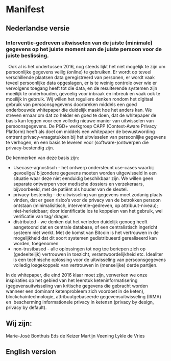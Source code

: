 # Manifest
## Nederlandse versie
### Interventie-gedreven uitwisselen van de juiste (minimale)  gegevens op het juiste moment aan de juiste persoon voor de juiste beslissing.
 
Ook al is het ondertussen 2016, nog steeds lijkt het niet mogelijk te zijn om persoonlijke gegevens veilig (online) te gebruiken. Er wordt op teveel verschillende plaatsen data geregistreerd van personen, er wordt vaak teveel persoonlijke data opgeslagen, er is te weinig controle over wie er vervolgens toegang heeft tot die data, en de resulterende systemen zijn moeilijk te onderhouden, gevoelig voor inbraak en inbreuk en vaak ook te moeilijk in gebruik.
Wij willen het reguliere denken rondom het digitaal gebruik van persoonsgegevens doorbreken middels een goed onderbouwde whitepaper die duidelijk maakt hoe het anders kan. We streven ernaar om dat zo helder en goed te doen, dat de whitepaper de basis kan leggen voor een volledig nieuwe manier van uitwisselen van persoonsgegevens.
De PGD+ werkgroep CAPP (Context-Aware Privacy Platform) heeft als doel om middels een whitepaper de bewustwording omtrent privacy-vraagstukken bij het uitwisselen van persoonlijke gegevens te verhogen, en een basis te leveren voor (software-)ontwerpen die privacy-bestendig zijn.

De kenmerken van deze basis zijn:
* Usecase-agnostisch - het ontwerp ondersteunt use-cases waarbij gevoelige/ bijzondere gegevens moeten worden uitgewisseld in een situatie waar deze niet eenduidig beschikbaar zijn. We willen geen separate ontwerpen voor medische dossiers en verzekeraars, bijvoorbeeld,
met de patiënt als houder van de sleutel.
* privacy-bestendig - de uitwisseling van gegevens moet zodanig plaats vinden, dat er geen risico’s voor de privacy van de betrokken persoon ontstaan (minimalisitisch, interventie-gedreven, op attribuut-niveau);
niet-herleidbaar; door identificatie los te koppelen van het gebruik, wel verificatie van tag/ drager.
* distributed - we denken dat het verleden duidelijk genoeg heeft aangetoond dat en centrale database, of een centralistisch ingericht systeem niet werkt. Met de komst van Bitcoin is het vertrouwen in de mogelijkheid dat dit soort systemen gedistribueerd gerealiseerd kan worden, toegenomen
* non-trustbased - alle oplossingen tot nog toe beriepen zich op (gedeeltelijk) vertrouwen in toezicht, verantwoordelijkheid etc. Idealiter is een technische oplossing voor de uitwisseling van persoonsgegevens volledig losgekoppeld van vertrouwen in (menselijke) derde partijen.

In de whitepaper, die eind 2016 klaar moet zijn, verwerken we onze inspiraties op het gebied van het leerstuk keteninformatisering (gegevensuitwisseling van kritische gegevens die gebracht worden wanneer een dominant ketenprobleem zich voordoet in de keten), blockchaintechnologie, attribuutgebaseerde gegevensuitwisseling (IRMA) en  bescherming informationele privacy in ketensn (privacy by design, privacy by default).

## Wij zijn:
Marie-José Bonthuis
Eds de Keizer
Martijn Veening
Lykle de Vries

## English version

